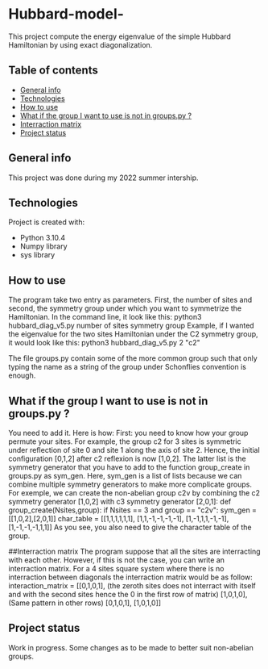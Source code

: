 # Hubbard-model-

This project compute the energy eigenvalue of the simple Hubbard Hamiltonian by using exact diagonalization.

## Table of contents
* [General info](#general-info)
* [Technologies](#technologies)
* [How to use](#how_to_use)
* [What if the group I want to use is not in groups.py ?](#What_if_the_group_I_want_to_use_is_not_in_groups.py_?)
* [Interraction matrix](#Interraction_matrix)
* [Project status](#project_status)
## General info
This project was done during my 2022 summer intership.
	
## Technologies
Project is created with:
* Python 3.10.4
* Numpy library
* sys library 
	
## How to use
The program take two entry as parameters. First, the number of sites and second, the symmetry group under which you want to symmetrize the Hamiltonian. 
In the command line, it look like this:
python3 hubbard_diag_v5.py number of sites symmetry group
Example, if I wanted the eigenvalue for the two sites Hamiltonian under the C2 symmetry group, it would look like this:
python3 hubbard_diag_v5.py 2 "c2"

The file groups.py contain some of the more common group such that only typing the name as a string of the group under Schonflies convention is enough. 

## What if the group I want to use is not in groups.py ?
You need to add it. Here is how:
First: you need to know how your group permute your sites. For example, the group c2 for 3 sites is symmetric under reflection of site 0 and site 1 along the axis of site 2. Hence, the initial configuration [0,1,2] after c2 reflexion is now [1,0,2]. The latter list is the symmetry generator that you have to add to the function group_create in groups.py as sym_gen. Here, sym_gen is a list of lists because we can combine multiple symmetry generators to make more complicate groups. For exemple, we can create the non-abelian group c2v by combining the c2 symmetry generator [1,0,2] with c3 symmetry generator [2,0,1]:
def group_create(Nsites,group):
       if Nsites == 3 and group == "c2v":
           sym_gen = [[1,0,2],[2,0,1]]
           char_table = [[1,1,1,1,1,1],
                         [1,1,-1,-1,-1,-1],
                         [1,-1,1,1,-1,-1],
                         [1,-1,-1,-1,1,1]]
As you see, you also need to give the character table of the group.



##Interraction matrix
The program suppose that all the sites are interracting with each other. However, if this is not the case, you can write an interraction matrix.
For a 4 sites square system where there is no interraction between diagonals the interraction matrix would be as follow:
interaction_matrix = [[0,1,0,1],   (the zeroth sites does not interract with itself and with the second sites hence the 0 in the first row of matrix)
                      [1,0,1,0],   (Same pattern in other rows)
                      [0,1,0,1],
                      [1,0,1,0]]

## Project status
Work in progress. Some changes as to be made to better suit non-abelian groups. 
